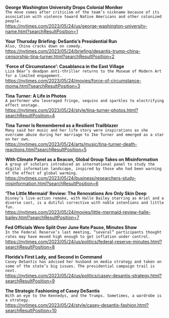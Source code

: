 **George Washington University Drops Colonial Moniker**\
`The move comes after criticism of the team’s nickname because of its association with violence toward Native Americans and other colonized people.`\
https://nytimes.com/2023/05/24/us/george-washington-university-name.html?searchResultPosition=1

**Your Thursday Briefing: DeSantis’s Presidential Run**\
`Also, China cracks down on comedy.`\
https://nytimes.com/2023/05/24/briefing/desantis-trump-china-censorship-tina-turner.html?searchResultPosition=2

**‘Force of Circumstance’: Casablanca in the East Village**\
`Liza Béar’s deadpan anti-thriller returns to the Museum of Modern Art for a limited engagement.`\
https://nytimes.com/2023/05/24/movies/force-of-circumstance-moma.html?searchResultPosition=3

**Tina Turner: A Life in Photos**\
`A performer who leveraged fringe, sequins and sparkles to electrifying effect onstage.`\
https://nytimes.com/2023/05/24/style/tina-turner-photos.html?searchResultPosition=4

**Tina Turner Is Remembered as a Resilient Trailblazer**\
`Many said her music and her life story were inspirations as she overcame abuse during her marriage to Ike Turner and emerged as a star on her own.`\
https://nytimes.com/2023/05/24/arts/music/tina-turner-death-reactions.html?searchResultPosition=5

**With Climate Panel as a Beacon, Global Group Takes on Misinformation**\
`A group of scholars introduced an international panel to study the digital information landscape, inspired by those who had been warning of the effect of global warming.`\
https://nytimes.com/2023/05/24/business/researchers-study-misinformation.html?searchResultPosition=6

**‘The Little Mermaid’ Review: The Renovations Are Only Skin Deep**\
`Disney’s live-action remake, with Halle Bailey starring as Ariel and a diverse cast, is a dutiful corrective with noble intentions and little fun.`\
https://nytimes.com/2023/05/24/movies/little-mermaid-review-halle-bailey.html?searchResultPosition=7

**Fed Officials Were Split Over June Rate Pause, Minutes Show**\
`In the Federal Reserve’s last meeting, “several” participants thought rates may have moved high enough to get inflation under control.`\
https://nytimes.com/2023/05/24/us/politics/federal-reserve-minutes.html?searchResultPosition=8

**Florida’s First Lady, and Second in Command**\
`Casey DeSantis has advised her husband on media strategy and taken on some of the state’s big issues. The presidential campaign trail is next.`\
https://nytimes.com/2023/05/24/us/politics/casey-desantis-strategy.html?searchResultPosition=9

**The Strategic Fashioning of Casey DeSantis**\
`With an eye to the Kennedys, and the Trumps. Sometimes, a wardrobe is a strategy.`\
https://nytimes.com/2023/05/24/style/casey-desantis-fashion.html?searchResultPosition=10

